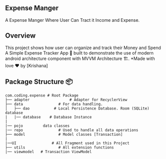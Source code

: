 ## Expense Manger
A Expense Manger Where User Can Tract it Income and Expense.
## Overview

This project shows how user can organize and track their Money and Spend
A Simple Expense Tracker App 📱 built to demonstrate the use of modern android architecture component with MVVM Architecture 🏗. *Made with love ❤️ by [Krishana]








## Package Structure 📦
    
    com.coding.expense # Root Package
    ├── adapter                  # Adapter for RecyclerView
    ├── data                # For data handling.
    │   ├── dao           # Local Persistence Database. Room (SQLite) database 
    |   |── database    # Database Instance
    |
    |── pojo         data classes
    |── repo                # Used to handle all data operations
    ├── model               # Model classes [Transaction]
    |
    |──UI                # All Fragment used in this Project
    ├── utils               # All extension functions
    |── viewmodel   # Transaction ViewModel
